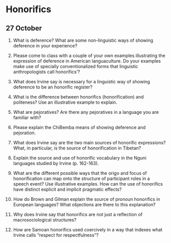 Honorifics
==========

27 October
----------

1.  What is deference? What are some non-linguistic ways of showing
    deference in your experience?

2.  Please come to class with a couple of your own examples illustrating
    the expression of deference in American languaculture. Do your
    examples make use of specially conventionalized forms that
    linguistic anthropologists call honorifics’?

3.  What does Irvine say is necessary for a linguistic way of showing
    deference to be an honorific register?

4.  What is the difference between honorifics (honorification) and
    politeness? Use an illustrative example to explain.

5.  What are pejoratives? Are there any pejoratives in a language you
    are familiar with?

6.  Please explain the ChiBemba means of showing deference
    and pejoration.

7.  What does Irvine say are the two main sources of honorific
    expressions? What, in particular, is the source of honorification in
    Tibetan?

8.  Explain the source and use of honorific vocabulary in the Nguni
    languages studied by Irvine (p. 162-163).

9.  What are the different possible ways that the origo and focus of
    honorification can map onto the structure of participant roles in a
    speech event? Use illustrative examples. How can the use of
    honorifics have distinct explicit and implicit pragmatic effects?

10. How do Brown and Gilman explain the source of pronoun honorifics in
    European languages? What objections are there to this explanation?

11. Why does Irvine say that honorifics are not just a reflection of
    macrosociological structures?

12. How are Samoan honorifics used coercively in a way that indexes what
    Irvine calls “respect for respectfulness”?
